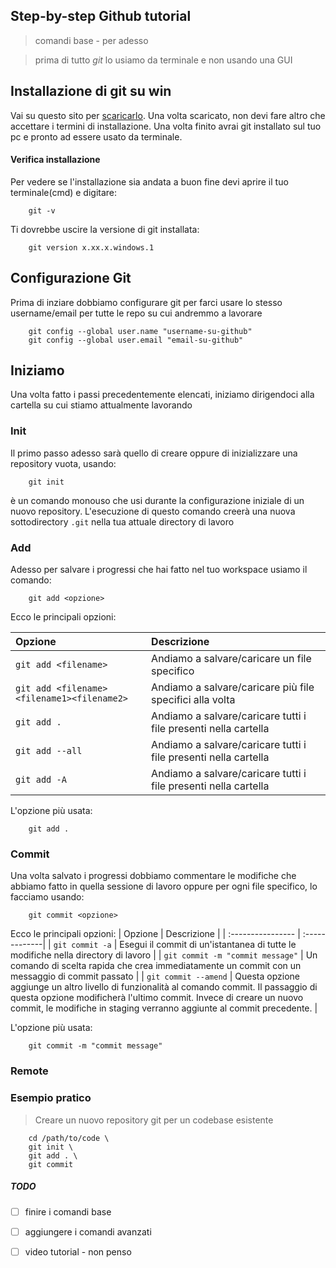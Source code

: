 ## Step-by-step Github tutorial ##
> comandi base - per adesso

> prima di tutto _git_ lo usiamo da terminale e non usando una GUI

## Installazione di git su win
Vai su questo sito per [scaricarlo](https://git-scm.com/download/win).
Una volta scaricato, non devi fare altro che accettare i termini di installazione.
Una volta finito avrai git installato sul tuo pc e pronto ad essere usato da terminale.

#### Verifica installazione
Per vedere se l'installazione sia andata a buon fine devi aprire il tuo terminale(cmd) e digitare:

```
    git -v
```

Ti dovrebbe uscire la versione di git installata:

```
    git version x.xx.x.windows.1
```


## Configurazione Git

Prima di inziare dobbiamo configurare git per farci usare lo stesso username/email per tutte le repo su cui andremmo a lavorare

``` 
    git config --global user.name "username-su-github"
    git config --global user.email "email-su-github"
```

## Iniziamo

Una volta fatto i passi precedentemente elencati, iniziamo dirigendoci alla cartella su cui stiamo attualmente lavorando
### Init
Il primo passo adesso sarà quello di creare oppure di inizializzare una repository vuota, usando:

```
    git init 
```

è un comando monouso che usi durante la configurazione iniziale di un nuovo repository. L'esecuzione di questo comando creerà una nuova sottodirectory `.git` nella tua attuale directory di lavoro
### Add
Adesso per salvare i progressi che hai fatto nel tuo workspace usiamo il comando:

```
    git add <opzione>
```

Ecco le principali opzioni:

| Opzione     | Descrizione |
|  :----------------  |  :-------------|
| `git add <filename>`     | Andiamo a salvare/caricare un file specifico       |
| `git add <filename><filename1><filename2>`  | Andiamo a salvare/caricare più file specifici alla volta      |
| `git add .`      | Andiamo a salvare/caricare tutti i file presenti nella cartella       |
| `git add --all`      | Andiamo a salvare/caricare tutti i file presenti nella cartella      |
| `git add -A`      | Andiamo a salvare/caricare tutti i file presenti nella cartella      |

L'opzione più usata:
```
    git add .
```
### Commit
Una volta salvato i progressi dobbiamo commentare le modifiche che abbiamo fatto in quella sessione di lavoro oppure per ogni file specifico, lo facciamo usando:

```
    git commit <opzione> 
```

Ecco le principali opzioni:
| Opzione     | Descrizione |
|  :----------------  |  :-------------|
| `git commit -a`     | Esegui il commit di un'istantanea di tutte le modifiche nella directory di lavoro       |
| `git commit -m "commit message"`  | Un comando di scelta rapida che crea immediatamente un commit con un messaggio di commit passato      |
| `git commit --amend`      | Questa opzione aggiunge un altro livello di funzionalità al comando commit. Il passaggio di questa opzione modificherà l'ultimo commit. Invece di creare un nuovo commit, le modifiche in staging verranno aggiunte al commit precedente.       |

L'opzione più usata:
```
    git commit -m "commit message"
```

### Remote






### Esempio pratico
> Creare un nuovo repository git per un codebase esistente
```
    cd /path/to/code \ 
    git init \ 
    git add . \ 
    git commit
```


##### TODO

 - [ ] finire i comandi base
 - [ ] aggiungere i comandi avanzati 
 - [ ] video tutorial - non penso 
















